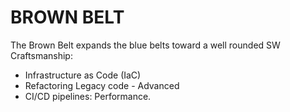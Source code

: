 # BROWN BELT

The Brown Belt expands the blue belts toward a well rounded SW Craftsmanship:

- Infrastructure as Code (IaC)
- Refactoring Legacy code - Advanced
- CI/CD pipelines: Performance.
